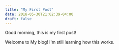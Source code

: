 ```yaml
---
title: "My First Post"
date: 2018-05-30T21:02:39-04:00
draft: false
---
```


Good morning, this is my first post!

Welcome to My blog! I'm still learning how this works. 

